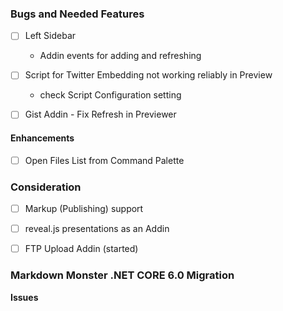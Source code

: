 ### Bugs and Needed Features
* [ ] Left Sidebar
    * Addin events for adding and refreshing
    
* [ ] Script for Twitter Embedding not working reliably in Preview    
    * check Script Configuration setting
    
* [ ] Gist Addin - Fix Refresh in Previewer


#### Enhancements
* [ ] Open Files List from Command Palette

### Consideration
* [ ] Markup (Publishing) support
* [ ] reveal.js presentations as an Addin
* [ ] FTP Upload Addin (started)


### Markdown Monster .NET CORE 6.0 Migration

**Issues**


